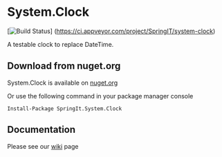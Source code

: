 # System.Clock

[![Build Status](https://ci.appveyor.com/api/projects/status/github/SpringIT/System.Clock?branch=master&svg=true)]
(https://ci.appveyor.com/project/SpringIT/system-clock)

A testable clock to replace DateTime.

## Download from nuget.org

System.Clock is available on [nuget.org](https://www.nuget.org/packages/SpringIt.System.Clock/)

Or use the following command in your package manager console
```
Install-Package SpringIt.System.Clock
```

## Documentation

Please see our [wiki](https://github.com/SpringIT/System.Clock/wiki) page
